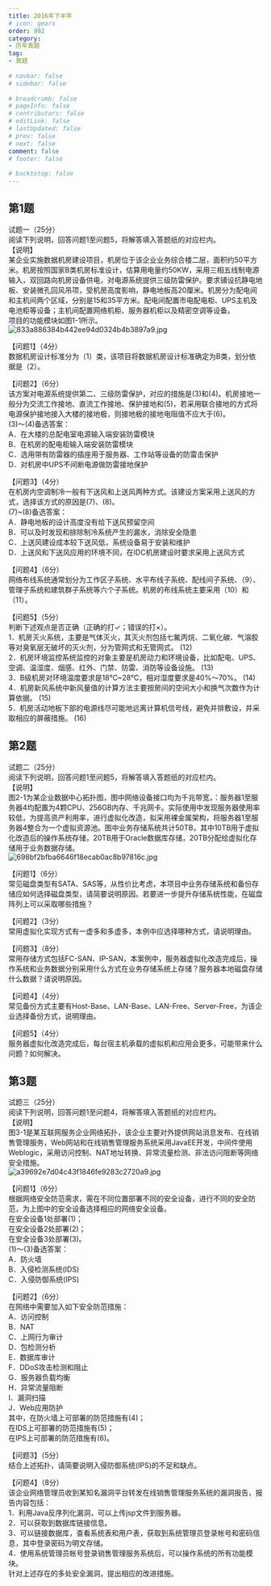 ```yaml
---  
title: 2016年下半年  
# icon: gears  
order: 992  
category:  
- 历年真题  
tag:  
- 真题  
  
# navbar: false  
# sidebar: false  
  
# breadcrumb: false  
# pageInfo: false  
# contributors: false  
# editLink: false  
# lastUpdated: false  
# prev: false  
# next: false  
comment: false  
# footer: false  
  
# backtotop: false  
---  
```

## 第1题 ##

试题一（25分）  
阅读下列说明，回答问题1至问题5，将解答填入答题纸的对应栏内。  
【说明】  
某企业实施数据机房建设项目，机房位于该企业业务综合楼二层，面积约50平方米。机房按照国家B类机房标准设计，估算用电量约50KW，采用三相五线制电源输入，双回路向机房设备供电，对电源系统提供三级防雷保护。要求铺设抗静电地板、安装微孔回风吊项，受机房高度影响，静电地板高20厘米。机房分为配电间和主机间两个区域，分别是15和35平方米。配电间配置市电配电柜、UPS主机及电池柜等设备；主机间配置网络机柜、服务器机柜以及精密空调等设备。  
项目的功能模块如图1-1所示。  
![833a886384b442ee94d0324b4b3897a9.jpg][]  
  
【问题1】（4分）  
数据机房设计标准分为（1）类，该项目将数据机房设计标准确定为B类，划分依据是（2）。  
  
【问题2】（6分）  
该方案对电源系统提供第二、三级防雷保护，对应的措施是(3)和(4)。机房接地一般分为交流工作接地、直流工作接地、保护接地和(5)，若采用联合接地的方式将电源保护接地接入大楼的接地极，则接地极的接地电阻值不应大于(6)。  
(3)～(4)备选答案：  
A．在大楼的总配电室电源输入端安装防雷模块  
B．在机房的配电柜输入端安装防雷模块  
C．选用带有防雷器的插座用于服务器、工作站等设备的防雷击保护  
D．对机房中UPS不间断电源做防雷接地保护  
  
【问题3】（4分）  
在机房内空调制冷一般有下送风和上送风两种方式。该建设方案采用上送风的方式，选择该方式的原因是(7)、(8)。  
(7)~(8)备选答案：  
A．静电地板的设计高度没有给下送风预留空间  
B．可以及时发现和排除制冷系统产生的漏水，消除安全隐患  
C．上送风建设成本较下送风低，系统设备易于安装和维护  
D．上送风和下送风应用的环境不同，在IDC机房建设时要求采用上送风方式  
  
【问题4】（6分）  
网络布线系统通常划分为工作区子系统、水平布线子系统、配线间子系统、（9）、管理子系统和建筑群子系统等六个子系统。机房的布线系统主要采用（10）和（11）。  
  
【问题5】（5分）  
判断下述观点是否正确（正确的打✓；错误的打×）。  
1．机房灭火系统，主要是气体灭火，其灭火剂包括七氟丙烷、二氧化碳、气溶胶等对臭氧层无破坏的灭火剂，分为管网式和无管网式。 (12)  
2．机房环境监控系统监控的对象主要是机房动力和环境设备，比如配电、UPS、空调、温湿度、烟感、红外、门禁、防雷、消防等设备设施。 (13)  
3．B级机房对环境温度要求是18℃~28℃，相对湿度要求是40%～70%。 (14)  
4．机房新风系统中新风量值的计算方法主要按房间的空间大小和换气次数作为计算依据。 (15)  
5．机房活动地板下部的电源线尽可能地远离计算机信号线，避免并排敷设，并采取相应的屏蔽措施。 (16)  


## 第2题 ##

试题二（25分）  
阅读下列说明，回答问题1至问题5，将解答填入答题纸的对应栏内。  
【说明】  
图2-1为某企业数据中心拓扑图，图中网络设备接口均为千兆带宽，：服务器1至服务器4均配置为4颗CPU、256GB内存、千兆网卡。实际使用中发现服务器使用率较低，为提高资产利用率，进行虚拟化改造，拟采用裸金属架构，将服务器1至服务器4整合为一个虚拟资源池。图中业务存储系统共计50TB，其中10TB用于虚拟化改造后的操作系统存储，20TB用于Oracle数据库存储，20TB分配给虚拟化存储用于业务数据存储。  
![698bf2bfba6646f18ecab0ac8b97816c.jpg][]  
  
【问题1】（6分）  
常见磁盘类型有SATA、SAS等，从性价比考虑，本项目中业务存储系统和备份存储应如何选择磁盘类型，请简要说明原因。若要进一步提升存储系统性能，在磁盘阵列上可以采取哪些措施？  
  
【问题2】（3分）  
常用虚拟化实现方式有一虚多和多虚多，本例中应选择哪种方式，请说明理由。  
  
【问题3】（8分）  
常用存储方式包括FC-SAN、IP-SAN，本案例中，服务器虚拟化改造完成后，操作系统和业务数据分别采用什么方式在业务存储系统上存储？服务器本地磁盘存储什么数据？请说明原因。  
  
【问题4】（4分）  
常见备份方式主要有Host-Base、LAN-Base、LAN-Free、Server-Free，为该企业选择备份方式，说明理由。  
  
【问题5】（4分）  
服务器虚拟化改造完成后，每台宿主机承载的虚拟机和应用会更多，可能带来什么问题？如何解决。  


## 第3题 ##

试题三（25分）  
阅读下列说明，回答问题1至问题4，将解答填入答题纸的对应栏内。  
【说明】  
图3-1是某互联网服务企业网络拓扑，该企业主要对外提供网站消息发布、在线销售管理服务，Web网站和在线销售管理服务系统采用JavaEE开发，中间件使用Weblogic，采用访问控制、NAT地址转换、异常流量检测、非法访问阻断等网络安全措施。  
![a39692e7d04c43f1846fe9283c2720a9.jpg][]  
  
【问题1】（6分）  
根据网络安全防范需求，需在不同位置部署不同的安全设备，进行不同的安全防范，为上图中的安全设备选择相应的网络安全设备。  
在安全设备1处部署(1)；  
在安全设备2处部署(2)；  
在安全设备3处部署(3)。  
(1)～(3)备选答案：  
A．防火墙  
B．入侵检测系统(IDS)  
C．入侵防御系统(IPS)  
  
【问题2】（6分）  
在网络中需要加入如下安全防范措施：  
A．访问控制  
B．NAT  
C．上网行为审计  
D．包检测分析  
E．数据库审计  
F．DDoS攻击检测和阻止  
G．服务器负载均衡  
H．异常流量阻断  
I．漏洞扫描  
J．Web应用防护  
其中，在防火墙上可部署的防范措施有(4)；  
在IDS上可部署的防范措施有(5)；  
在IPS上可部署的防范措施有(6)。  
  
【问题3】（5分）  
结合上述拓扑，请简要说明入侵防御系统(IPS)的不足和缺点。  
  
【问题4】（8分）  
该企业网络管理员收到某知名漏洞平台转发在线销售管理服务系统的漏洞报告，报告内容包括：  
1．利用Java反序列化漏洞，可以上传jsp文件到服务器。  
2．可以获取到数据库链接信息。  
3．可以链接数据库，查看系统表和用户表，获取到系统管理员登录帐号和密码信息，其中登录密码为明文存储。  
4．使用系统管理员帐号登录销售管理服务系统后，可以操作系统的所有功能模块。  
针对上述存在的多处安全漏洞，提出相应的改进措施。  



[833a886384b442ee94d0324b4b3897a9.jpg]: https://www.xkxxkx.cn/file/exam/software/网络规划设计师/案例/第1题/833a886384b442ee94d0324b4b3897a9.jpg
[698bf2bfba6646f18ecab0ac8b97816c.jpg]: https://www.xkxxkx.cn/file/exam/software/网络规划设计师/案例/第2题/698bf2bfba6646f18ecab0ac8b97816c.jpg
[a39692e7d04c43f1846fe9283c2720a9.jpg]: https://www.xkxxkx.cn/file/exam/software/网络规划设计师/案例/第3题/a39692e7d04c43f1846fe9283c2720a9.jpg
